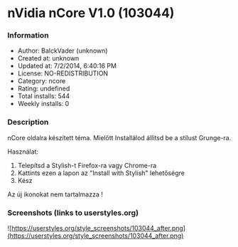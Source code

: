 # nVidia nCore V1.0 (103044)

### Information
- Author: BalckVader (unknown)
- Created at: unknown
- Updated at: 7/2/2014, 6:40:16 PM
- License: NO-REDISTRIBUTION
- Category: ncore
- Rating: undefined
- Total installs: 544
- Weekly installs: 0


### Description
nCore oldalra készített téma. Mielőtt Installálod állítsd be a stílust Grunge-ra. 

Használat: 
1. Telepítsd a Stylish-t Firefox-ra vagy Chrome-ra 
2. Kattints ezen a lapon az "Install with Stylish" lehetőségre 
3. Kész 

Az új ikonokat nem tartalmazza !


### Screenshots (links to userstyles.org)
![https://userstyles.org/style_screenshots/103044_after.png](https://userstyles.org/style_screenshots/103044_after.png)


